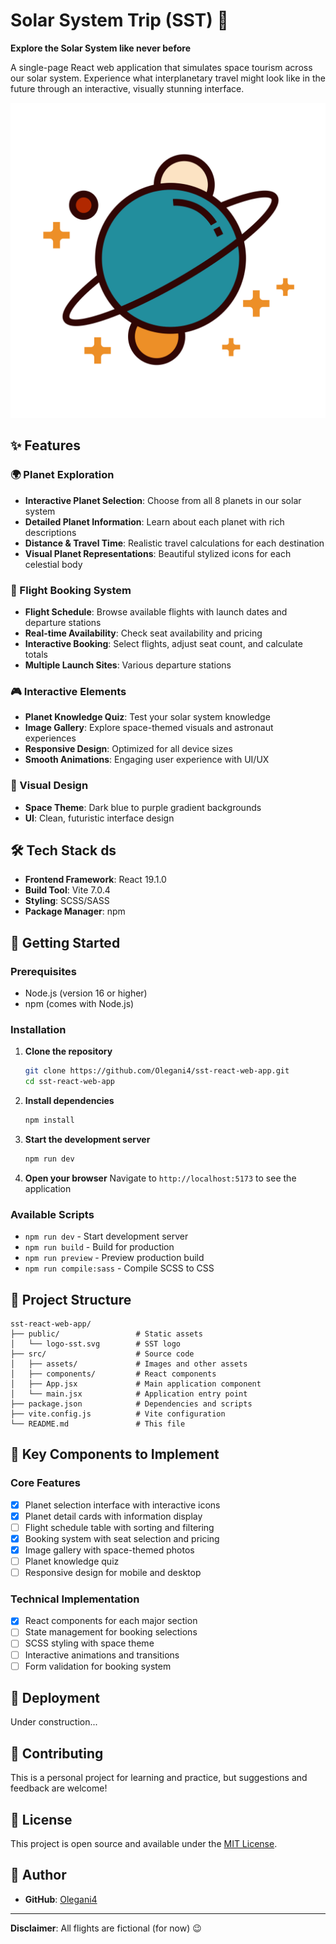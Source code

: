# Solar System Trip (SST) 🚀

**Explore the Solar System like never before**

A single-page React web application that simulates space tourism across our solar system. Experience what interplanetary travel might look like in the future through an interactive, visually stunning interface.

![SST Preview](public/logo-sst.svg)

## ✨ Features

### 🌍 Planet Exploration
- **Interactive Planet Selection**: Choose from all 8 planets in our solar system
- **Detailed Planet Information**: Learn about each planet with rich descriptions
- **Distance & Travel Time**: Realistic travel calculations for each destination
- **Visual Planet Representations**: Beautiful stylized icons for each celestial body

### 🚀 Flight Booking System
- **Flight Schedule**: Browse available flights with launch dates and departure stations
- **Real-time Availability**: Check seat availability and pricing
- **Interactive Booking**: Select flights, adjust seat count, and calculate totals
- **Multiple Launch Sites**: Various departure stations

### 🎮 Interactive Elements
- **Planet Knowledge Quiz**: Test your solar system knowledge
- **Image Gallery**: Explore space-themed visuals and astronaut experiences
- **Responsive Design**: Optimized for all device sizes
- **Smooth Animations**: Engaging user experience with UI/UX

### 🎨 Visual Design
- **Space Theme**: Dark blue to purple gradient backgrounds
- **UI**: Clean, futuristic interface design

## 🛠️ Tech Stack ds

- **Frontend Framework**: React 19.1.0
- **Build Tool**: Vite 7.0.4
- **Styling**: SCSS/SASS
- **Package Manager**: npm

## 🚀 Getting Started

### Prerequisites
- Node.js (version 16 or higher)
- npm (comes with Node.js)

### Installation

1. **Clone the repository**
   ```bash
   git clone https://github.com/Olegani4/sst-react-web-app.git
   cd sst-react-web-app
   ```

2. **Install dependencies**
   ```bash
   npm install
   ```

3. **Start the development server**
   ```bash
   npm run dev
   ```

4. **Open your browser**
   Navigate to `http://localhost:5173` to see the application

### Available Scripts

- `npm run dev` - Start development server
- `npm run build` - Build for production
- `npm run preview` - Preview production build
- `npm run compile:sass` - Compile SCSS to CSS

## 📁 Project Structure

```
sst-react-web-app/
├── public/                 # Static assets
│   └── logo-sst.svg        # SST logo
├── src/                    # Source code
│   ├── assets/             # Images and other assets
│   ├── components/         # React components
│   ├── App.jsx             # Main application component
│   └── main.jsx            # Application entry point
├── package.json            # Dependencies and scripts
├── vite.config.js          # Vite configuration
└── README.md               # This file
```

## 🎯 Key Components to Implement

### Core Features
- [x] Planet selection interface with interactive icons
- [x] Planet detail cards with information display
- [ ] Flight schedule table with sorting and filtering
- [x] Booking system with seat selection and pricing
- [x] Image gallery with space-themed photos
- [ ] Planet knowledge quiz
- [ ] Responsive design for mobile and desktop

### Technical Implementation
- [x] React components for each major section
- [ ] State management for booking selections
- [ ] SCSS styling with space theme
- [ ] Interactive animations and transitions
- [ ] Form validation for booking system

## 🚀 Deployment

Under construction...

## 🤝 Contributing

This is a personal project for learning and practice, but suggestions and feedback are welcome!

## 📝 License

This project is open source and available under the [MIT License](LICENSE).

## 🧐 Author

- **GitHub**: [Olegani4](https://github.com/Olegani4)

---

**Disclaimer**: All flights are fictional (for now) 😉
